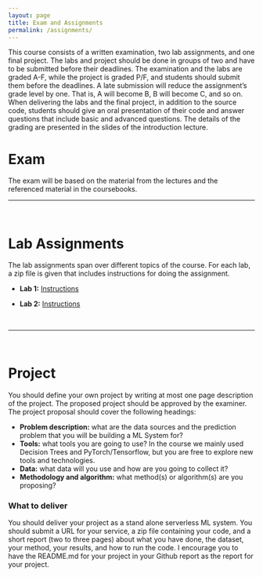 ```yaml
---
layout: page
title: Exam and Assignments
permalink: /assignments/
---
```

This course consists of a written examination, two lab assignments, and one final project. The labs and project should be done in groups of two and have to be submitted before their deadlines. 
The examination and the labs are graded A-F, while the project is graded P/F, and students should submit them before the deadlines. A late submission will reduce the assignment’s grade level by one. That is, A will become B, B will become C, and so on. When delivering the labs and the final project, in addition to the source code, students should give an oral presentation of their code and answer questions that include basic and advanced questions. The details of the grading are presented in the slides of the introduction lecture.

# Exam
The exam will be based on the material from the lectures and the referenced material in the coursebooks.
<hr>
<br>

# Lab Assignments
The lab assignments span over different topics of the course. For each lab, a zip file is given that includes instructions for doing the assignment.

* **Lab 1:** <a href="/assignments/lab1/id2223_kth_lab1_2023.pdf">Instructions</a> 

* **Lab 2:** <a href="/assignments/lab2/id2223_kth_lab2_2023.pdf">Instructions</a> 

<br>
<hr>
<br>

# Project
You should define your own project by writing at most one page description of the project. The proposed project should be approved by the examiner. The project proposal should cover the following headings:
* **Problem description:** what are the data sources and the prediction problem that you will be building a ML System for?
* **Tools:** what tools you are going to use? In the course we mainly used Decision Trees and PyTorch/Tensorflow, but you are free to explore new tools and technologies.
* **Data:** what data will you use and how are you going to collect it? 
* **Methodology and algorithm:** what method(s) or algorithm(s) are you proposing? 

### What to deliver
You should deliver your project as a stand alone serverless ML system. You should submit a URL for your service, a zip file containing your code, and a short report (two to three pages) about what you have done, the dataset, your method, your results, and how to run the code. I encourage you to have the README.md for your project in your Github report as the report for your project.
